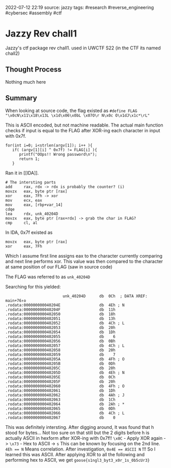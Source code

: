 2022-07-12 22:19
source: jazzy
tags: #research #reverse_engineering #cybersec #assembly #ctf


# Jazzy Rev chall1
Jazzy's ctf package rev chall1. used in UWCTF S22 (in the CTF its named chall2)

## Thought Process
Nothing much here

## Summary
When looking at source code, the flag existed as 
`#define FLAG "\x0cN\x11\x18\x13L \x1d\x06\x0bL \x07O\r N\x0c O\x1dJ\x1c*\rL"`

This is ASCII encoded, but not machine readable. 
The actual main function checks if input is equal to the FLAG after XOR-ing each character in input with 0x7f.

```
for(int i=0; i<strlen(argv[1]); i++ ){  
   if( (argv[1][i] ^ 0x7f) != FLAG[i] ){  
      printf("OOps!! Wrong password\n");  
      return 1;  
   }
```

Ran it in [[IDA]]. 
```
# The intersting parts
add     rax, rdx -> rdx is probably the counter? (i)
movzx   eax, byte ptr [rax] 
xor     eax, 7Fh -> xor
mov     ecx, eax
mov     eax, [rbp+var_14]
cdqe
lea     rdx, unk_40204D
movzx   eax, byte ptr [rax+rdx] -> grab the char in FLAG?
cmp     cl, al
```
In IDA, 0x7f existed as
```
movzx   eax, byte ptr [rax]
xor     eax, 7Fh
```

Which I assume first line assigns eax to the character currently comparing and next line performs xor. This value was then compared to the character at same position of our FLAG (saw in source code)

The FLAG was referred to as `unk_40204D`

Searching for this yielded:
```
                         unk_40204D      db  0Ch  ; DATA XREF: main+76↑o
.rodata:000000000040204E                 db  4Eh ; N
.rodata:000000000040204F                 db  11h
.rodata:0000000000402050                 db  18h
.rodata:0000000000402051                 db  13h
.rodata:0000000000402052                 db  4Ch ; L
.rodata:0000000000402053                 db  20h
.rodata:0000000000402054                 db  1Dh
.rodata:0000000000402055                 db    6
.rodata:0000000000402056                 db  0Bh
.rodata:0000000000402057                 db  4Ch ; L
.rodata:0000000000402058                 db  20h
.rodata:0000000000402059                 db    7
.rodata:000000000040205A                 db  4Fh ; O
.rodata:000000000040205B                 db  0Dh
.rodata:000000000040205C                 db  20h
.rodata:000000000040205D                 db  4Eh ; N
.rodata:000000000040205E                 db  0Ch
.rodata:000000000040205F                 db  20h
.rodata:0000000000402060                 db  4Fh ; O
.rodata:0000000000402061                 db  1Dh
.rodata:0000000000402062                 db  4Ah ; J
.rodata:0000000000402063                 db  1Ch
.rodata:0000000000402064                 db  2Ah ; *
.rodata:0000000000402065                 db  0Dh
.rodata:0000000000402066                 db  4Ch ; L
.rodata:0000000000402067                 db    0
```

This was definitely intersting. After digging around, It was found that h stood for bytes... Not too sure on that still but the 2 digits before h is actually ASCII in hexform after XOR-ing with 0x7f!! 
`\x0C` - Apply XOR again -> `\x73` - Hex to ASCII -> `s`
This can be known by focusing on the 2nd line. 
`4Eh == N` Means correlation. After investigation, `0x4E == ASCII N` !!! So I learned this was ASCII. 
After applying XOR to all the following and performing hex to ASCII,
we get `goose{s1ngl3_byt3_x0r_1s_0b5cUr3}`